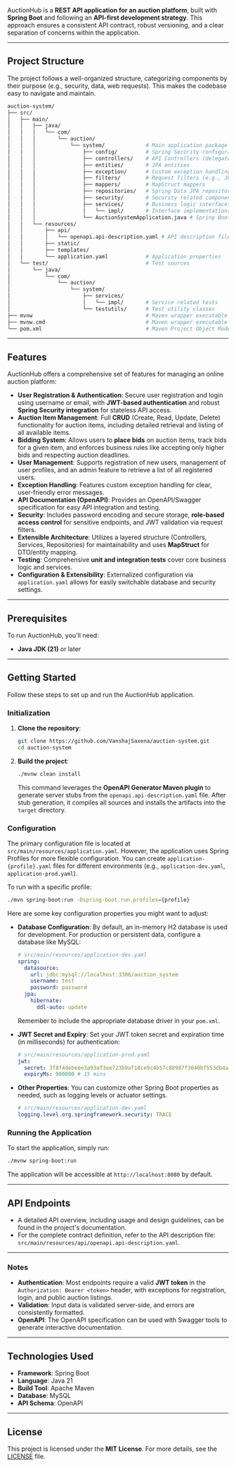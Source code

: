 AuctionHub is a **REST API application for an auction platform**, built with
**Spring Boot** and following an **API-first development strategy**. This
approach ensures a consistent API contract, robust versioning, and a clear
separation of concerns within the application.

---

## Project Structure

The project follows a well-organized structure, categorizing components by
their purpose (e.g., security, data, web requests). This makes the codebase
easy to navigate and maintain.

```sh
auction-system/
├── src/
│   ├── main/
│   │   ├── java/
│   │   │   └── com/
│   │   │       └── auction/
│   │   │           └── system/             # Main application package
│   │   │               ├── config/         # Spring Security configuration classes
│   │   │               ├── controllers/    # API Controllers (delegates to generated interfaces)
│   │   │               ├── entities/       # JPA entities
│   │   │               ├── exception/      # Custom exception handling
│   │   │               ├── filters/        # Request filters (e.g., JWT authentication filter)
│   │   │               ├── mappers/        # MapStruct mappers
│   │   │               ├── repositories/   # Spring Data JPA repositories
│   │   │               ├── security/       # Security related components
│   │   │               ├── services/       # Business logic interfaces
│   │   │               │   └── impl/       # Interface implementations
│   │   │               └── AuctionSystemApplication.java # Spring Boot main class
│   │   └── resources/
│   │       ├── api/
│   │       │   └── openapi.api-description.yaml # API description file
│   │       ├── static/
│   │       ├── templates/
│   │       └── application.yaml            # Application properties
│   └── test/                               # Test sources
│       └── java/
│           └── com/
│               └── auction/
│                   └── system/
│                       ├── services/
│                       │   └── impl/       # Service related tests
│                       └── testutils/      # Test utility classes
├── mvnw                                    # Maven wrapper executable (Linux/MacOS)
├── mvnw.cmd                                # Maven wrapper executable (Windows)
└── pom.xml                                 # Maven Project Object Model
```

---

## Features

AuctionHub offers a comprehensive set of features for managing an online
auction platform:

- **User Registration & Authentication**: Secure user registration and login
  using username or email, with **JWT-based authentication** and robust
  **Spring Security integration** for stateless API access.
- **Auction Item Management**: Full **CRUD** (Create, Read, Update, Delete)
  functionality for auction items, including detailed retrieval and listing of
  all available items.
- **Bidding System**: Allows users to **place bids** on auction items, track
  bids for a given item, and enforces business rules like accepting only higher
  bids and respecting auction deadlines.
- **User Management**: Supports registration of new users, management of user
  profiles, and an admin feature to retrieve a list of all registered users.
- **Exception Handling**: Features custom exception handling for clear,
  user-friendly error messages.
- **API Documentation (OpenAPI)**: Provides an OpenAPI/Swagger specification
  for easy API integration and testing.
- **Security**: Includes password encoding and secure storage, **role-based
  access control** for sensitive endpoints, and JWT validation via request
  filters.
- **Extensible Architecture**: Utilizes a layered structure (Controllers,
  Services, Repositories) for maintainability and uses **MapStruct** for
  DTO/entity mapping.
- **Testing**: Comprehensive **unit and integration tests** cover core
  business logic and services.
- **Configuration & Extensibility**: Externalized configuration via
  `application.yaml` allows for easily switchable database and security
  settings.

---

## Prerequisites

To run AuctionHub, you'll need:

- **Java JDK (21)** or later

---

## Getting Started

Follow these steps to set up and run the AuctionHub application.

### Initialization

1. **Clone the repository**:

   ```bash
   git clone https://github.com/VanshajSaxena/auction-system.git
   cd auction-system
   ```

2. **Build the project**:

   ```bash
   ./mvnw clean install
   ```

   This command leverages the **OpenAPI Generator Maven plugin** to generate
   server stubs from the `openapi.api-description.yaml` file. After stub
   generation, it compiles all sources and installs the artifacts into the
   `target` directory.

### Configuration

The primary configuration file is located at
`src/main/resources/application.yaml`. However, the application uses Spring
Profiles for more flexible configuration. You can create
`application-{profile}.yaml` files for different environments (e.g.,
`application-dev.yaml`, `application-prod.yaml`).

To run with a specific profile:

```bash
./mvn spring-boot:run -Dspring-boot.run.profiles={profile}
```

Here are some key configuration properties you might want to adjust:

- **Database Configuration**: By default, an in-memory H2 database is used for
  development. For production or persistent data, configure a database like
  MySQL:

  ```yaml
  # src/main/resources/application-dev.yaml
  spring:
    datasource:
      url: jdbc:mysql://localhost:3306/auction_system
      username: test
      password: password
    jpa:
      hibernate:
        ddl-auto: update
  ```

  Remember to include the appropriate database driver in your `pom.xml`.

- **JWT Secret and Expiry**: Set your JWT token secret and expiration time (in
  milliseconds) for authentication:

  ```yaml
  # src/main/resources/application-prod.yaml
  jwt:
    secret: 3f8f4debeee3a93af3ee723b9af18ce9c4b57c88987f3040bf553db4a808cb8b
    expiryMs: 900000 # 15 mins
  ```

- **Other Properties**: You can customize other Spring Boot properties as
  needed, such as logging levels or actuator settings.

  ```yaml
  # src/main/resources/application-dev.yaml
  logging.level.org.springframework.security: TRACE
  ```

### Running the Application

To start the application, simply run:

```bash
./mvnw spring-boot:run
```

The application will be accessible at `http://localhost:8080` by default.

---

## API Endpoints

- A detailed API overview, including usage and design guidelines, can be found
  in the project's documentation.
- For the complete contract definition, refer to the API description file:
  `src/main/resources/api/openapi.api-description.yaml`.

---

### Notes

- **Authentication**: Most endpoints require a valid **JWT token** in the
  `Authorization: Bearer <token>` header, with exceptions for registration,
  login, and public auction listings.
- **Validation**: Input data is validated server-side, and errors are
  consistently formatted.
- **OpenAPI**: The OpenAPI specification can be used with Swagger tools to
  generate interactive documentation.

---

## Technologies Used

- **Framework**: Spring Boot
- **Language**: Java 21
- **Build Tool**: Apache Maven
- **Database**: MySQL
- **API Schema**: OpenAPI

---

## License

This project is licensed under the **MIT License**. For more details, see the
[LICENSE](LICENSE) file.

